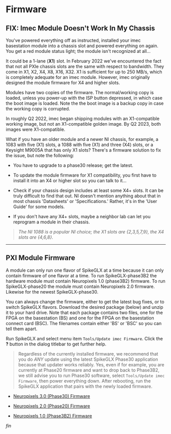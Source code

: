 # Firmware

## FIX: Imec Module Doesn't Work In My Chassis

You've powered everything off as instructed, installed your imec basestation
module into a chassis slot and powered everything on again. You get a red
module status light; the module isn't recognized at all...

It could be a 1-lane (**X1**) slot. In February 2022 we've encountered the
fact that not all PXIe chassis slots are the same with respect to bandwidth.
They come in X1, X2, X4, X8, X16, X32. X1 is sufficient for up to 250 MB/s,
which is completely adequate for an imec module. However, imec originally
designed the module firmware for X4 and higher slots.

Modules have two copies of the firmware. The normal/working copy is loaded,
unless you power-up with the ISP button depressed, in which case the boot
image is loaded. Note the the boot image is a backup copy in case the working
copy is corrupted.

In roughly Q2 2022, imec began shipping modules with an X1-compatible
working image, but not an X1-compatible golden image. By Q2 2023, both
images were X1-compatible.

What if you have an older module and a newer NI chassis, for example, a 1083
with five (X1) slots, a 1088 with five (X1) and three (X4) slots, or a
Keysight M9005A that has only X1 slots? There's a firmware solution to fix
the issue, but note the following:

* You have to upgrade to a phase30 release; get the latest.

* To update the module firmware for X1 compatibility, you first have to
install it into an X4 or higher slot so you can talk to it...

* Check if your chassis design includes at least some X4+ slots. It can be
truly difficult to find that out. NI doesn't mention anything about that
in most chassis 'Datasheets' or 'Specifications.' Rather, it's in the
'User Guide' for some models.

* If you don't have any X4+ slots, maybe a neighbor lab can let you
reprogram a module in their chassis.

>*The NI 1088 is a popular NI choice; the X1 slots are {2,3,5,7,9}, the
X4 slots are {4,6,8}.*

------

## PXI Module Firmware

A module can only run one flavor of SpikeGLX at a time because it can only
contain firmware of one flavor at a time. To run SpikeGLX-phase3B2 the
hardware module must contain Neuropixels 1.0 (phase3B2) firmware. To run
SpikeGLX-phase20 the module must contain Neuropixels 2.0 firmware. Likewise
for the newest SpikeGLX-phase30.

You can always change the firmware, either to get the latest bug fixes, or
to switch SpikeGLX flavors. Download the desired package (below) and unzip
it to your hard drive. Note that each package contains two files, one for
the FPGA on the basestation (BS) and one for the FPGA on the basestation
connect card (BSC). The filenames contain either 'BS' or 'BSC' so you can
tell them apart.

Run SpikeGLX and select menu item `Tools/Update imec Firmware`. Click
the **?** button in the dialog titlebar to get further help.

>Regardless of the currently installed firmware, we recommend that you
do *ANY* update using the latest SpikeGLX Phase30 application because
that updater works reliably. Yes, even if for example, you are currently
at Phase20 firmware and want to drop back to Phase3B2, we still advise
you to run Phase30 software, select `Tools/Update imec Firmware`, then
power everything down. After rebooting, run the SpikeGLX application that
pairs with the newly loaded firmware.

* [Neuropixels 3.0 (Phase30) Firmware](../Support/NP30ModuleFirmware.zip)

* [Neuropixels 2.0 (Phase20) Firmware](../Support/NP20ModuleFirmware.zip)

* [Neuropixels 1.0 (Phase3B2) Firmware](../Support/NP10ModuleFirmware.zip)


_fin_

